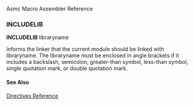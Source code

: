 Asmc Macro Assembler Reference

### INCLUDELIB

**INCLUDELIB** libraryname

Informs the linker that the current module should be linked with libraryname. The libraryname must be enclosed in angle brackets if it includes a backslash, semicolon, greater-than symbol, less-than symbol, single quotation mark, or double quotation mark.

#### See Also

[Directives Reference](readme.md)